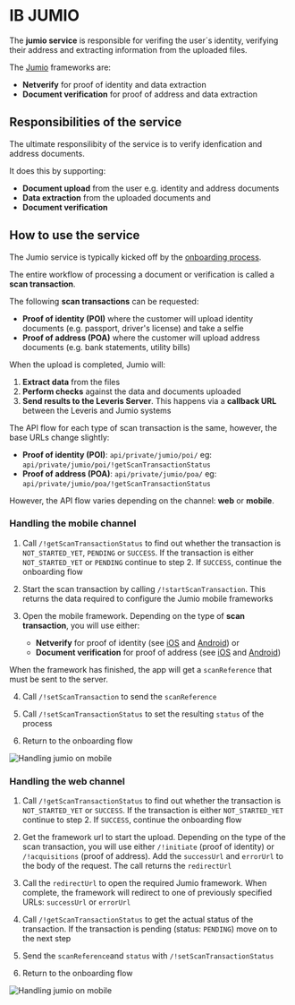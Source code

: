 # IB JUMIO

The **jumio service** is responsible for verifing the user´s identity, verifying their address and extracting information from the uploaded files.

The [Jumio](https://github.com/Jumio/implementation-guides) frameworks are:

* **Netverify** for proof of identity and data extraction
* **Document verification** for proof of address and data extraction

## Responsibilities of the service

The ultimate responsilibity of the service is to verify idenfication and address documents.

It does this by supporting:
* **Document upload** from the user e.g. identity and address documents
* **Data extraction** from the uploaded documents and
* **Document verification**

## How to use the service

The Jumio service is typically kicked off by the [onboarding process](onboarding.md).

The entire workflow of processing a document or verification is called a **scan transaction**.

The following **scan transactions** can be requested:
* **Proof of identity (POI)** where the customer will upload identity documents (e.g. passport, driver's license) and take a selfie
* **Proof of address (POA)** where the customer will upload address documents (e.g. bank statements, utility bills)

When the upload is completed, Jumio will:
1. **Extract data** from the files
2. **Perform checks** against the data and documents uploaded
3. **Send results to the Leveris Server**. This happens via a **callback URL** between the Leveris and Jumio systems

The API flow for each type of scan transaction is the same, however, the base URLs change slightly:
  * **Proof of identity (POI)**: `api/private/jumio/poi/` eg: `api/private/jumio/poi/!getScanTransactionStatus`
  * **Proof of address (POA)**:  `api/private/jumio/poa/` eg: `api/private/jumio/poa/!getScanTransactionStatus`

However, the API flow varies depending on the channel: **web** or **mobile**.

 ### Handling the mobile channel

1. Call `/!getScanTransactionStatus` to find out whether the transaction is `NOT_STARTED_YET`, `PENDING` or `SUCCESS`. If the transaction is either `NOT_STARTED_YET` or `PENDING` continue to step 2. If `SUCCESS`, continue the onboarding flow

2. Start the scan transaction by calling `/!startScanTransaction`. This returns the data required to configure the Jumio mobile frameworks

3. Open the mobile framework. Depending on the type of **scan transaction**, you will use either:
   - **Netverify** for proof of identity (see [iOS](https://github.com/Jumio/mobile-sdk-ios/blob/master/docs/integration_netverify-fastfill.md) and [Android](https://github.com/Jumio/mobile-sdk-android/blob/master/docs/integration_netverify-fastfill.md)) or
   - **Document verification** for proof of address (see [iOS](https://github.com/Jumio/mobile-sdk-ios/blob/master/docs/integration_document-verification.md) and [Android](https://github.com/Jumio/mobile-sdk-android/blob/master/docs/integration_document-verification.md))

When the framework has finished, the app will get a `scanReference` that must be sent to the server.

4. Call `/!setScanTransaction` to send the `scanReference`

5. Call `/!setScanTransactionStatus` to set the resulting `status` of the process

6. Return to the onboarding flow

![Handling jumio on mobile](jumio-handling-on-mobile.png)

### Handling the web channel

1. Call `/!getScanTransactionStatus` to find out whether the transaction is `NOT_STARTED_YET` or `SUCCESS`. If the transaction is either `NOT_STARTED_YET` continue to step 2. If `SUCCESS`, continue the onboarding flow

2. Get the framework url to start the upload. Depending on the type of the scan transaction, you will use either `/!initiate` (proof of identity) or `/!acquisitions` (proof of address). Add the `successUrl` and `errorUrl` to the body of the request. The call returns the `redirectUrl`

3. Call the `redirectUrl` to open the required Jumio framework. When complete, the framework will redirect to one of previously specified URLs: `successUrl` or `errorUrl`

4. Call `/!getScanTransactionStatus` to get the actual status of the transaction. If the transaction is pending (status: `PENDING`) move on to the next step

5. Send the `scanReference`and `status` with `/!setScanTransactionStatus`

6. Return to the onboarding flow

![Handling jumio on mobile](jumio-handling-on-web.png)

